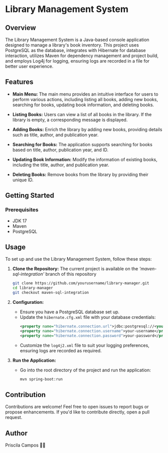 # Library Management System

## Overview

The Library Management System is a Java-based console application designed to manage a library's book inventory. This
project uses PostgreSQL as the database, integrates with Hibernate for database interaction, utilizes Maven for
dependency management and project build, and employs Log4j for logging, ensuring logs are recorded in a file for better
user experience.

## Features

- **Main Menu:** The main menu provides an intuitive interface for users to perform various actions, including listing all books, adding new books, searching for books, updating book information, and deleting books.

- **Listing Books:** Users can view a list of all books in the library. If the library is empty, a corresponding message  is displayed.

- **Adding Books:** Enrich the library by adding new books, providing details such as title, author, and publication
  year.

- **Searching for Books:** The application supports searching for books based on title, author, publication year, and
  ID.

- **Updating Book Information:** Modify the information of existing books, including the title, author, and publication
  year.

- **Deleting Books:** Remove books from the library by providing their unique ID.

## Getting Started

### Prerequisites
- JDK 17
- Maven
- PostgreSQL


## Usage

To set up and use the Library Management System, follow these steps:

1. **Clone the Repository:**
    The current project is available on the _'maven-sql-integration'_ branch of this repository

    ```bash
   git clone https://github.com/yourusername/library-manager.git
   cd library-manager
   git checkout maven-sql-integration
   ```

2. **Configuration:**
    - Ensure you have a PostgreSQL database set up.
    - Update the `hibernate.cfg.xml` file with your database credentials:
      ```xml
      <property name="hibernate.connection.url">jdbc:postgresql://<your-database-url>:<port>/<database-name></property>
      <property name="hibernate.connection.username">your-username</property>
      <property name="hibernate.connection.password">your-password</property>
      ```
    - Customize the `log4j2.xml` file to suit your logging preferences, ensuring logs are recorded as required.


3. **Run the Application:**
    - Go into the root directory of the project and run the application:
      ```bash
      mvn spring-boot:run
      ```

## Contribution

Contributions are welcome! Feel free to open issues to report bugs or propose enhancements. If you'd like to contribute directly, open a pull request.

## Author

Priscila Campos 👩‍💻
